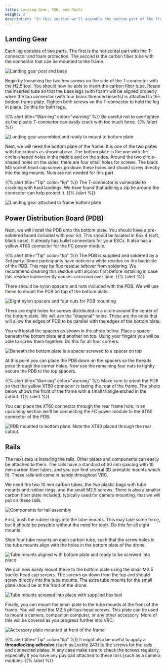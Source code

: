 ```yaml
---
title: Landing Gear, PDB, and Rails
weight: 2
description: "In this section we'll assemble the bottom part of the frame. This includes the power distribution board, landing gear, and the rails to which other components can be attached later."
---
```


## Landing Gear

Each leg consists of two parts.
The first is the horizontal part with the T-connector and foam protection.
The second is the carbon fiber tube with the connector that can be mounted
to the frame.

![Landing gear post and base](landing_gear.jpg)

Begin by loosening the two hex screws on the side of the T-connector with
the H2.5 tool. You should now be able to insert the carbon fiber tube.
Rotate the inserted tube so that the base legs (with foam) will be aligned
properly when the top connector (with four brass threaded inserts) is attached
to the bottom frame plate. Tighten both screws on the T-connector to hold the
leg in place. Do this for both legs.

{{% alert title="Warning" color="warning" %}}
Be careful not to overtighten as the plastic T-connector
can easily crack with too much force.
{{% /alert %}}

![Landing gear assembled and ready to mount to bottom plate](landing_gear_and_bottom_plate.jpg)

Next, we will need the bottom plate of the frame. It is one of the two plates with
the cutouts as shown above. The bottom plate is the one with the circle-shaped
holes in the middle and on the sides. Around the two circle-shaped holes on the
sides, there are four small holes for screws. The black M3 socket head cap screws
go down these holes and should screw directly into the leg mounts.
Nuts are not needed for this part.

{{% alert title="Tip" color="tip" %}}
The T-connector is vulnerable to cracking with hard landings.
We have found that adding a zip tie around the connector can help protect it.
{{% /alert %}}

![Landing gear attached to frame bottom plate](bottom_plate_with_gear.jpg)

## Power Distribution Board (PDB)

Next, we will install the PDB onto the bottom plate. You should have a
pre-soldered board included with your kit. This should be located in Box 4
(soft, black case). It already has bullet connectors for your ESCs.
It also has a yellow XT60 connector for the FC power module.

{{% alert title="Tip" color="tip" %}}
The PDB is supplied and soldered by a 3rd party.
Some participants have noticed a white residue on the backside of the PDB.
This may be flux residue leftover from soldering. We recommend cleaning this
residue with alcohol first before installing in case this residue inadvertently
causes corrosion over time.
{{% /alert %}}

There should be nylon spacers and nuts included with the PDB.
We will use these to mount the PDB on top of the bottom plate.

![Eight nylon spacers and four nuts for PDB mounting](pdb_nylon_screws.jpg)

There are eight holes for screws distributed in a circle around
the center of the bottom plate. We will use the "diagonal" holes. These are the ones
that will allow the edges of PDB to be parallel with the edges of the bottom plate.

You will install the spacers as shown in the photo below. Place a spacer beneath
the bottom plate and another on top. Using your fingers you will be able to screw
them together. Do this for all four corners.

![Beneath the bottom plate is a spacer screwed to a spacer on top](pdb_spacer_and_nut.jpg)

At this point you can place the PDB down on the spacers so the threads poke
through the corner holes. Now use the remaining four nuts to tightly
secure the PDB to the top spacers.

{{% alert title="Warning" color="warning" %}}
Make sure to orient the PDB so that the yellow XT60 connector is
facing the rear of the frame. The photo below shows the front
of the frame with a small triangle etched in the cutout.
{{% /alert %}}

You can place the XT60 connector through the rear frame hole.
In an upcoming section we'll be connecting the FC power module to
the XT60 connector of the PDB.

![PDB mounted to bottom plate. Note the XT60 placed through the rear cutout.](pdb_mounted_to_bottom_plate.jpg)

## Rails

The next step is installing the rails. Other plates and components can easily be
attached to them. The rails have a standard of 60 mm spacing with 10 mm carbon
fiber tubes, and you can find several 3D printable mounts which fit.
These rails will come in handy throughout VRC.

We need the two 10 mm carbon tubes, the two plastic bags with tube mounts and
rubber rings, and the small M2.5 screws. There is also a smaller carbon fiber
plate included, typically used for camera mounting, that we will put on these rails.

![Components for rail assembly](rail_parts.jpg)

First, push the rubber rings into the tube mounts. This may take some force,
but it should be possible without the need for tools. Do this for all eight mounts.

Slide four tube mounts on each carbon tube, such that the screw holes in the
tube mounts align with the holes in the bottom plate of the drone.

![Tube mounts aligned with bottom plate and ready to be screwed into place](rails_bottom_view.jpg)

We can now easily mount these to the bottom plate using the small
M2.5 socket head cap screws. The screws go down from the top and
should screw directly into the tube mounts. The extra tube mounts
for the small plate should be at the front of the drone.

![Tube mounts screwed into place with supplied hex tool](rails_mounted.jpg)

Finally, you can mount the small plate to the tube mounts at the front of the frame.
You will need the M2.5 phillips-head screws.
This plate can be used to mount a camera, companion computer,
or any other accessory. More of this will be covered as you progress further into VRC.

![Accessory plate mounted at front of the frame](camera_mount.jpg)

{{% alert title="Tip" color="tip" %}}
It might also be useful to apply a **threadlocking adhesive** (such as Loctite 243)
to the screws for the rails and connected plates. In any case make sure to check
the screws regularly, especially if you have any payload attached
to these rails (such as a camera module).
{{% /alert %}}


